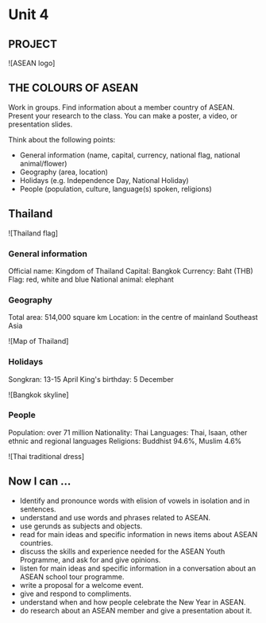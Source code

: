 # Unit 4

## PROJECT

![ASEAN logo]

## THE COLOURS OF ASEAN

Work in groups. Find information about a member country of ASEAN. Present your research to the class. You can make a poster, a video, or presentation slides.

Think about the following points:
- General information (name, capital, currency, national flag, national animal/flower)
- Geography (area, location)
- Holidays (e.g. Independence Day, National Holiday)
- People (population, culture, language(s) spoken, religions)

## Thailand

![Thailand flag]

### General information
Official name: Kingdom of Thailand
Capital: Bangkok
Currency: Baht (THB)
Flag: red, white and blue
National animal: elephant

### Geography
Total area: 514,000 square km
Location: in the centre of mainland Southeast Asia

![Map of Thailand]

### Holidays
Songkran: 13-15 April
King's birthday: 5 December

![Bangkok skyline]

### People
Population: over 71 million
Nationality: Thai
Languages: Thai, Isaan, other ethnic and regional languages
Religions: Buddhist 94.6%, Muslim 4.6%

![Thai traditional dress]

## Now I can ...

- Identify and pronounce words with elision of vowels in isolation and in sentences.
- understand and use words and phrases related to ASEAN.
- use gerunds as subjects and objects.
- read for main ideas and specific information in news items about ASEAN countries.
- discuss the skills and experience needed for the ASEAN Youth Programme, and ask for and give opinions.
- listen for main ideas and specific information in a conversation about an ASEAN school tour programme.
- write a proposal for a welcome event.
- give and respond to compliments.
- understand when and how people celebrate the New Year in ASEAN.
- do research about an ASEAN member and give a presentation about it.